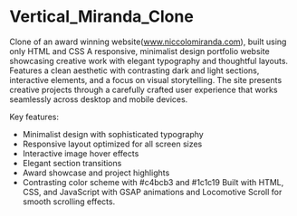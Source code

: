 # Vertical_Miranda_Clone
Clone of an award winning website(www.niccolomiranda.com), built using only HTML and CSS
A responsive, minimalist design portfolio website showcasing creative work with elegant typography and thoughtful layouts. Features a clean aesthetic with contrasting dark and light sections, interactive elements, and a focus on visual storytelling. The site presents creative projects through a carefully crafted user experience that works seamlessly across desktop and mobile devices.

Key features:
- Minimalist design with sophisticated typography
- Responsive layout optimized for all screen sizes
- Interactive image hover effects
- Elegant section transitions
- Award showcase and project highlights
- Contrasting color scheme with #c4bcb3 and #1c1c19
Built with HTML, CSS, and JavaScript with GSAP animations and Locomotive Scroll for smooth scrolling effects.
